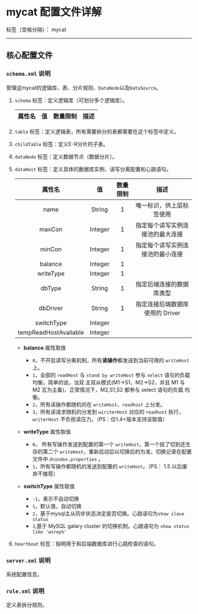 ﻿# mycat 配置文件详解

标签（空格分隔）： mycat

---

## 核心配置文件

### `schema.xml` 说明

管理这mycat的逻辑库、表、分片规则、`DataNode`以及`DataSource`。

1. `schema` 标签：定义逻辑库（可划分多个逻辑库）。

    |属性名|值|数量限制|描述|
    |:---:|:---:|:---:|:---:|
    

1. `table` 标签：定义逻辑表，所有需要拆分的表都需要在这个标签中定义。


1. `childTable` 标签：定义E-R分片的子表。


1. `dataNode` 标签：定义数据节点（数据分片）。


1. `dataHost` 标签：定义具体的数据库实例、读写分离配置和心跳语句。

    |属性名|值|数量限制|描述|
    |:---:|:---:|:---:|:---:|
    |name|String|1|唯一标识，供上层标签使用|
    |maxCon|Integer|1|指定每个读写实例连接池的最大连接|
    |minCon|Integer|1|指定每个读写实例连接池的最小连接|
    |balance|Integer|1||
    |writeType|Integer|1||
    |dbType|String|1|指定后端连接的数据库类型|
    |dbDriver|String|1|指定连接后端数据库使用的 Driver|
    |switchType|Integer|||
    |tempReadHostAvailable|Integer|||
    
    - **balance** 属性取值
        - `0`，不开启读写分离机制，所有**读操作**都发送到当前可用的 `writeHost`上。
        - `1`，全部的 `readHost` 与 `stand by writeHost` 参与 `select` 语句的负载均衡，简单的说，当双
主双从模式(M1->S1，M2->S2，并且 M1 与 M2 互为主备)，正常情况下，M2,S1,S2 都参与 select 语句的负载
均衡。
        - `2`，所有读操作都随机的在 `writeHost`、`readhost` 上分发。
        - `3`，所有读请求随机的分发到 `wiriterHost` 对应的 `readhost` 执行，`writerHost` 不负担读压力。（PS：仅1.4+版本支持该取值）
        
    - **writeType** 属性取值
        - `0`， 所有写操作发送到配置的第一个 `writeHost`，第一个挂了切到还生存的第二个
`writeHost`，重新启动后以切换后的为准，切换记录在配置文件中 `dnindex.properties` 。
        - `1`，所有写操作都随机的发送到配置的 `writeHost`。（PS： 1.5 以后废弃不推荐）
        
    - **switchType** 属性取值
        - `-1`，表示不自动切换
        - `1`，默认值，自动切换
        - `2`，基于mysql主从同步状态决定是否切换。心跳语句为`show slave status`
        -  `3`,基于 MySQL galary cluster 的切换机制。心跳语句为 `show status like 'wsrep%'`
    
1. `heartbeat` 标签：指明用于和后端数据库进行心跳检查的语句。

### `server.xml` 说明

系统配置信息。

### `rule.xml` 说明

定义表拆分规则。



